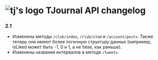 # ![tj's logo](http://tjournal.ru/static/main/img/logos/logo-github-markdown.png) TJournal API changelog

### 2.1
- Изменены методы `/club/index`, `/club/item` и `/account/posts`. Также теперь они имеют более логичную структуру данных (например, isLiked может быть -1, 0 и 1, а не false, как раньше).
- Изменены названия интервалов в методе `/tweets`.